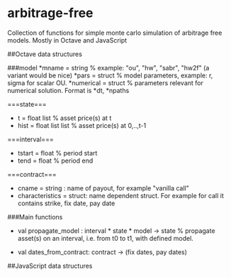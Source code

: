 # arbitrage-free

Collection of functions for simple monte carlo simulation of arbitrage free models. Mostly in Octave and JavaScript


##Octave data structures

###model
*mname = string % example: "ou", "hw", "sabr", "hw2f" (a variant would be nice)
*pars = struct % model parameters, example: r, sigma for scalar OU. 
*numerical = struct % parameters relevant for numerical solution. Format is *dt, *npaths

===state===
* t = float list % asset price(s) at t
* hist = float list list % asset price(s) at 0,..,t-1

===interval===
* tstart = float % period start 
* tend = float % period end

===contract===
* cname = string : name of payout, for example "vanilla call"
* characteristics = struct: name dependent struct. For example for call it contains strike, fix date, pay date 


###Main functions

* val propagate_model : interval * state * model -> state % propagate asset(s) on an interval, i.e. from t0 to t1, with defined model.  

* val dates_from_contract: contract -> (fix dates, pay dates)

##JavaScript data structures
